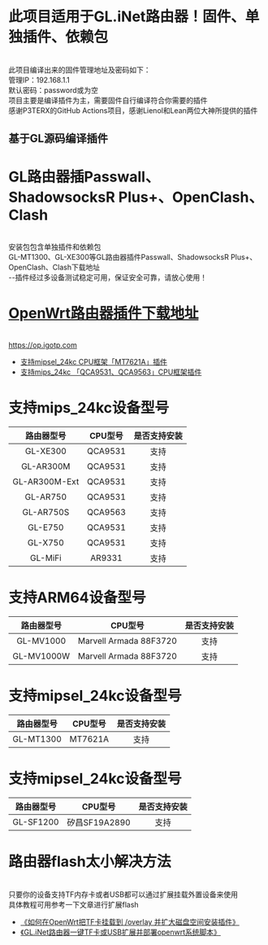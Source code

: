 # 此项目适用于GL.iNet路由器！固件、单独插件、依赖包
<br>此项目编译出来的固件管理地址及密码如下：
<br>管理IP：192.168.1.1
<br>默认密码：password或为空
<br>项目主要是编译插件为主，需要固件自行编译符合你需要的插件
<br>
感谢P3TERX的GitHub Actions项目，感谢Lienol和Lean两位大神所提供的插件

## 基于GL源码编译插件
# GL路由器插Passwall、ShadowsocksR Plus+、OpenClash、Clash
<br>安装包包含单独插件和依赖包
<br>GL-MT1300、GL-XE300等GL路由器插件Passwall、ShadowsocksR Plus+、OpenClash、Clash下载地址
<br>--插件经过多设备测试稳定可用，保证安全可靠，请放心使用！
<br>
# [OpenWrt路由器插件下载地址](https://op.igotp.com)
<br>https://op.igotp.com
* [支持mipsel_24kc CPU框架「MT7621A」插件](https://op.igotp.com/category/mipsel_24kc/)
* [支持mips_24kc 「QCA9531、QCA9563」CPU框架插件](https://op.igotp.com/category/mips_24kc/)
# 支持mips_24kc设备型号
| 路由器型号| CPU型号 | 是否支持安装 |
| :--: | :--: | :--: |
| GL-XE300 | QCA9531 | 支持 |
| GL-AR300M | QCA9531 | 支持 |
| GL-AR300M-Ext | QCA9531 | 支持 |
| GL-AR750 | QCA9531 | 支持 |
| GL-AR750S | QCA9563 | 支持 |
| GL-E750 | QCA9531 | 支持 |
| GL-X750 | QCA9531 | 支持 |
| GL-MiFi | AR9331 | 支持 |
# 支持ARM64设备型号
| 路由器型号| CPU型号 | 是否支持安装 |
| :--: | :--: | :--: |
| GL-MV1000  | Marvell Armada 88F3720 | 支持 |
| GL-MV1000W | Marvell Armada 88F3720 | 支持 |
# 支持mipsel_24kc设备型号
| 路由器型号| CPU型号 | 是否支持安装 |
| :--: | :--: | :--: |
| GL-MT1300 | MT7621A | 支持 |
# 支持mipsel_24kc设备型号
| 路由器型号| CPU型号 | 是否支持安装 |
| :--: | :--: | :--: |
| GL-SF1200 | 矽昌SF19A2890 | 支持 |

# 路由器flash太小解决方法
<br>只要你的设备支持TF内存卡或者USB都可以通过扩展挂载外置设备来使用
<br>具体教程可用参考一下文章进行扩展flash
* [《如何在OpenWrt把TF卡挂载到 /overlay 并扩大磁盘空间安装插件》](https://op.igotp.com/73.html)
* [《GL.iNet路由器一键TF卡或USB扩展并部署openwrt系统脚本》](https://op.igotp.com/21.html)


